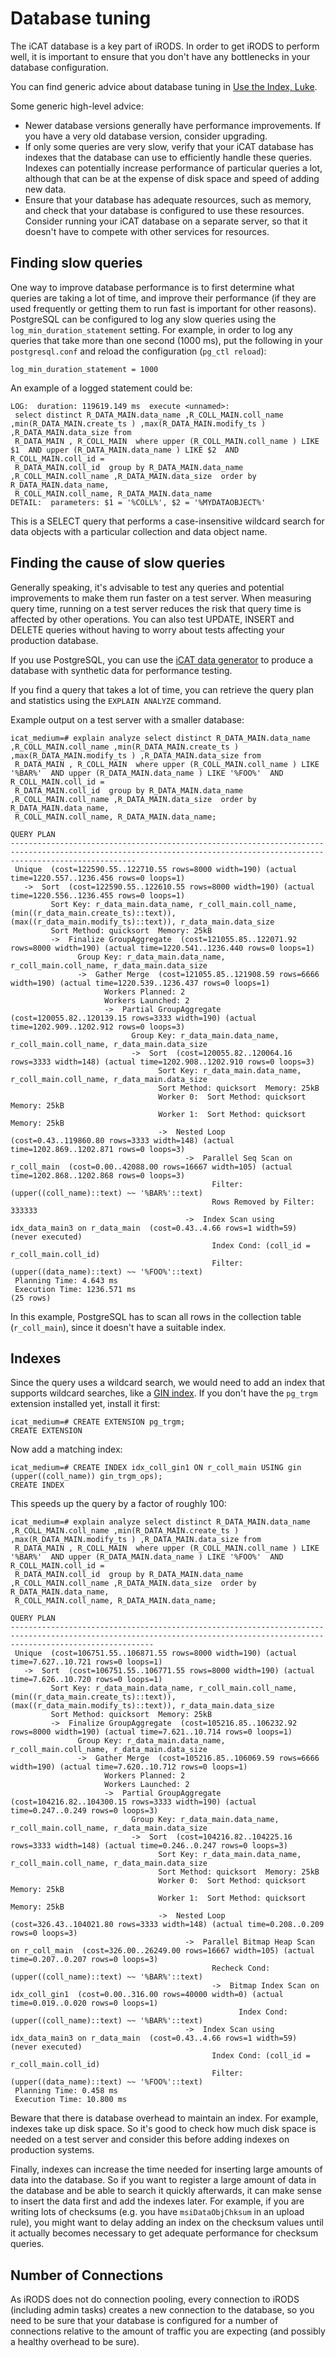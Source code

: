 # Database tuning

The iCAT database is a key part of iRODS. In order to get iRODS to perform well, it is important to
ensure that you don't have any bottlenecks in your database configuration.

You can find generic advice about database tuning in [Use the Index, Luke](https://use-the-index-luke.com).

Some generic high-level advice:
* Newer database versions generally have performance improvements. If you have
  a very old database version, consider upgrading.
* If only some queries are very slow, verify that your iCAT database has
  indexes that the database can use to efficiently handle these queries. Indexes
  can potentially increase performance of particular queries a lot, although
  that can be at the expense of disk space and speed of adding new data.
* Ensure that your database has adequate resources, such as memory, and check
  that your database is configured to use these resources. Consider running
  your iCAT database on a separate server, so that it doesn't have to compete
  with other services for resources.

## Finding slow queries

One way to improve database performance is to first determine what queries
are taking a lot of time, and improve their performance (if they are used
frequently or getting them to run fast is important for other reasons).
PostgreSQL can be configured to log any slow queries using the
`log_min_duration_statement` setting. For example, in order to log any
queries that take more than one second (1000 ms), put the following in your
`postgresql.conf` and reload the configuration (`pg_ctl reload`):

```
log_min_duration_statement = 1000
```

An example of a logged statement could be:

```
LOG:  duration: 119619.149 ms  execute <unnamed>:
 select distinct R_DATA_MAIN.data_name ,R_COLL_MAIN.coll_name ,min(R_DATA_MAIN.create_ts ) ,max(R_DATA_MAIN.modify_ts ) ,R_DATA_MAIN.data_size from
 R_DATA_MAIN , R_COLL_MAIN  where upper (R_COLL_MAIN.coll_name ) LIKE $1  AND upper (R_DATA_MAIN.data_name ) LIKE $2  AND R_COLL_MAIN.coll_id =
 R_DATA_MAIN.coll_id  group by R_DATA_MAIN.data_name ,R_COLL_MAIN.coll_name ,R_DATA_MAIN.data_size  order by R_DATA_MAIN.data_name,
 R_COLL_MAIN.coll_name, R_DATA_MAIN.data_name
DETAIL:  parameters: $1 = '%COLL%', $2 = '%MYDATAOBJECT%'
```

This is a SELECT query that performs a case-insensitive wildcard search for data
objects with a particular collection and data object name.

## Finding the cause of slow queries

Generally speaking, it's advisable to test any queries and potential improvements
to make them run faster on a test server. When measuring query time, running
on a test server reduces the risk that query time is affected by other operations.
You can also test UPDATE, INSERT and DELETE queries without having to worry
about tests affecting your production database.

If you use PostgreSQL, you can use the [iCAT data generator](https://github.com/UtrechtUniversity/icat-data-generator)
to produce a database with synthetic data for performance testing.

If you find a query that takes a lot of time, you can retrieve the
query plan and statistics using the `EXPLAIN ANALYZE` command.

Example output on a test server with a smaller database:

```
icat_medium=# explain analyze select distinct R_DATA_MAIN.data_name ,R_COLL_MAIN.coll_name ,min(R_DATA_MAIN.create_ts ) ,max(R_DATA_MAIN.modify_ts ) ,R_DATA_MAIN.data_size from
 R_DATA_MAIN , R_COLL_MAIN  where upper (R_COLL_MAIN.coll_name ) LIKE '%BAR%'  AND upper (R_DATA_MAIN.data_name ) LIKE '%FOO%'  AND R_COLL_MAIN.coll_id =
 R_DATA_MAIN.coll_id  group by R_DATA_MAIN.data_name ,R_COLL_MAIN.coll_name ,R_DATA_MAIN.data_size  order by R_DATA_MAIN.data_name,
 R_COLL_MAIN.coll_name, R_DATA_MAIN.data_name;
                                                                               QUERY PLAN
------------------------------------------------------------------------------------------------------------------------------------------------------------------------
 Unique  (cost=122590.55..122710.55 rows=8000 width=190) (actual time=1220.557..1236.456 rows=0 loops=1)
   ->  Sort  (cost=122590.55..122610.55 rows=8000 width=190) (actual time=1220.556..1236.455 rows=0 loops=1)
         Sort Key: r_data_main.data_name, r_coll_main.coll_name, (min((r_data_main.create_ts)::text)), (max((r_data_main.modify_ts)::text)), r_data_main.data_size
         Sort Method: quicksort  Memory: 25kB
         ->  Finalize GroupAggregate  (cost=121055.85..122071.92 rows=8000 width=190) (actual time=1220.541..1236.440 rows=0 loops=1)
               Group Key: r_data_main.data_name, r_coll_main.coll_name, r_data_main.data_size
               ->  Gather Merge  (cost=121055.85..121908.59 rows=6666 width=190) (actual time=1220.539..1236.437 rows=0 loops=1)
                     Workers Planned: 2
                     Workers Launched: 2
                     ->  Partial GroupAggregate  (cost=120055.82..120139.15 rows=3333 width=190) (actual time=1202.909..1202.912 rows=0 loops=3)
                           Group Key: r_data_main.data_name, r_coll_main.coll_name, r_data_main.data_size
                           ->  Sort  (cost=120055.82..120064.16 rows=3333 width=148) (actual time=1202.908..1202.910 rows=0 loops=3)
                                 Sort Key: r_data_main.data_name, r_coll_main.coll_name, r_data_main.data_size
                                 Sort Method: quicksort  Memory: 25kB
                                 Worker 0:  Sort Method: quicksort  Memory: 25kB
                                 Worker 1:  Sort Method: quicksort  Memory: 25kB
                                 ->  Nested Loop  (cost=0.43..119860.80 rows=3333 width=148) (actual time=1202.869..1202.871 rows=0 loops=3)
                                       ->  Parallel Seq Scan on r_coll_main  (cost=0.00..42088.00 rows=16667 width=105) (actual time=1202.868..1202.868 rows=0 loops=3)
                                             Filter: (upper((coll_name)::text) ~~ '%BAR%'::text)
                                             Rows Removed by Filter: 333333
                                       ->  Index Scan using idx_data_main3 on r_data_main  (cost=0.43..4.66 rows=1 width=59) (never executed)
                                             Index Cond: (coll_id = r_coll_main.coll_id)
                                             Filter: (upper((data_name)::text) ~~ '%FOO%'::text)
 Planning Time: 4.643 ms
 Execution Time: 1236.571 ms
(25 rows)
```

In this example, PostgreSQL has to scan all rows in the collection table (`r_coll_main`),
since it doesn't have a suitable index.

## Indexes

Since the query uses a wildcard search, we would need to add an index that supports
wildcard searches, like a [GIN index](https://www.postgresql.org/docs/11/gin.html).
If you don't have the `pg_trgm` extension installed yet, install it first:

```
icat_medium=# CREATE EXTENSION pg_trgm;
CREATE EXTENSION
```

Now add a matching index:
```
icat_medium=# CREATE INDEX idx_coll_gin1 ON r_coll_main USING gin (upper((coll_name)) gin_trgm_ops);
CREATE INDEX
```

This speeds up the query by a factor of roughly 100:

```
icat_medium=# explain analyze select distinct R_DATA_MAIN.data_name ,R_COLL_MAIN.coll_name ,min(R_DATA_MAIN.create_ts ) ,max(R_DATA_MAIN.modify_ts ) ,R_DATA_MAIN.data_size from
 R_DATA_MAIN , R_COLL_MAIN  where upper (R_COLL_MAIN.coll_name ) LIKE '%BAR%'  AND upper (R_DATA_MAIN.data_name ) LIKE '%FOO%'  AND R_COLL_MAIN.coll_id =
 R_DATA_MAIN.coll_id  group by R_DATA_MAIN.data_name ,R_COLL_MAIN.coll_name ,R_DATA_MAIN.data_size  order by R_DATA_MAIN.data_name,
 R_COLL_MAIN.coll_name, R_DATA_MAIN.data_name;
                                                                                 QUERY PLAN
----------------------------------------------------------------------------------------------------------------------------------------------------------------------------
 Unique  (cost=106751.55..106871.55 rows=8000 width=190) (actual time=7.627..10.721 rows=0 loops=1)
   ->  Sort  (cost=106751.55..106771.55 rows=8000 width=190) (actual time=7.626..10.720 rows=0 loops=1)
         Sort Key: r_data_main.data_name, r_coll_main.coll_name, (min((r_data_main.create_ts)::text)), (max((r_data_main.modify_ts)::text)), r_data_main.data_size
         Sort Method: quicksort  Memory: 25kB
         ->  Finalize GroupAggregate  (cost=105216.85..106232.92 rows=8000 width=190) (actual time=7.621..10.714 rows=0 loops=1)
               Group Key: r_data_main.data_name, r_coll_main.coll_name, r_data_main.data_size
               ->  Gather Merge  (cost=105216.85..106069.59 rows=6666 width=190) (actual time=7.620..10.712 rows=0 loops=1)
                     Workers Planned: 2
                     Workers Launched: 2
                     ->  Partial GroupAggregate  (cost=104216.82..104300.15 rows=3333 width=190) (actual time=0.247..0.249 rows=0 loops=3)
                           Group Key: r_data_main.data_name, r_coll_main.coll_name, r_data_main.data_size
                           ->  Sort  (cost=104216.82..104225.16 rows=3333 width=148) (actual time=0.246..0.247 rows=0 loops=3)
                                 Sort Key: r_data_main.data_name, r_coll_main.coll_name, r_data_main.data_size
                                 Sort Method: quicksort  Memory: 25kB
                                 Worker 0:  Sort Method: quicksort  Memory: 25kB
                                 Worker 1:  Sort Method: quicksort  Memory: 25kB
                                 ->  Nested Loop  (cost=326.43..104021.80 rows=3333 width=148) (actual time=0.208..0.209 rows=0 loops=3)
                                       ->  Parallel Bitmap Heap Scan on r_coll_main  (cost=326.00..26249.00 rows=16667 width=105) (actual time=0.207..0.207 rows=0 loops=3)
                                             Recheck Cond: (upper((coll_name)::text) ~~ '%BAR%'::text)
                                             ->  Bitmap Index Scan on idx_coll_gin1  (cost=0.00..316.00 rows=40000 width=0) (actual time=0.019..0.020 rows=0 loops=1)
                                                   Index Cond: (upper((coll_name)::text) ~~ '%BAR%'::text)
                                       ->  Index Scan using idx_data_main3 on r_data_main  (cost=0.43..4.66 rows=1 width=59) (never executed)
                                             Index Cond: (coll_id = r_coll_main.coll_id)
                                             Filter: (upper((data_name)::text) ~~ '%FOO%'::text)
 Planning Time: 0.458 ms
 Execution Time: 10.800 ms

```

Beware that there is database overhead to maintain an index. For example, indexes take up disk space. So it's good
to check how much disk space is needed on a test server and consider this before adding indexes on production systems.

Finally, indexes can increase the time needed for inserting large amounts of data into the database. So if you want
to register a large amount of data in the database and be able to search it quickly afterwards, it can make sense
to insert the data first and add the indexes later. For example, if you are writing lots of checksums (e.g.
you have `msiDataObjChksum` in an upload rule), you might want to delay adding an index on the checksum
values until it actually becomes necessary to get adequate performance for checksum queries.

## Number of Connections

As iRODS does not do connection pooling, every connection to iRODS (including admin tasks) creates a new connection
to the database, so you need to be sure that your database is configured for a number of connections relative to
the amount of traffic you are expecting (and possibly a healthy overhead to be sure).
